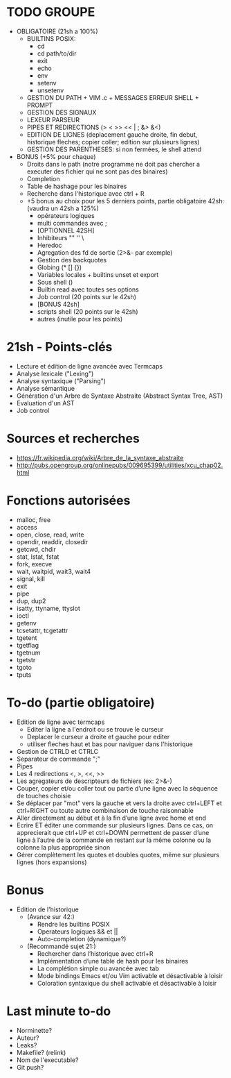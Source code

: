 # TODO GROUPE
- OBLIGATOIRE (21sh a 100%)
  - BUILTINS POSIX:
    - cd
    - cd path/to/dir
    - exit
    - echo
    - env
    - setenv
    - unsetenv
  - GESTION DU PATH + VIM .c + MESSAGES ERREUR SHELL + PROMPT
  - GESTION DES SIGNAUX
  - LEXEUR PARSEUR
  - PIPES ET REDIRECTIONS (> < >> << | ; &> &<)
  - EDITION DE LIGNES (deplacement gauche droite, fin debut, historique fleches; copier coller; edition sur plusieurs lignes)
  - GESTION DES PARENTHESES: si non fermées, le shell attend
- BONUS (+5% pour chaque)
  - Droits dans le path (notre programme ne doit pas chercher a executer des fichier qui ne sont pas des binaires)
  - Completion
  - Table de hashage pour les binaires
  - Recherche dans l'historique avec ctrl + R
  - +5 bonus au choix pour les 5 derniers points, partie obligatoire 42sh: (vaudra un 42sh a 125%)
    - opérateurs logiques
    - multi commandes avec ;
    - [OPTIONNEL 42SH]
    - Inhibiteurs "" '' \
    - Heredoc
    - Agregation des fd de sortie (2>&- par exemple)
    - Gestion des backquotes
    - Globing (* [] {})
    - Variables locales + builtins unset et export
    - Sous shell ()
    - Builtin read avec toutes ses options
    - Job control (20 points sur le 42sh)
    - [BONUS 42sh]
    - scripts shell (20 points sur le 42sh)
    + autres (inutile pour les points)


# 21sh - Points-clés
- Lecture et édition de ligne avancée avec Termcaps
- Analyse lexicale ("Lexing")
- Analyse syntaxique ("Parsing")
- Analyse sémantique
- Génération d'un Arbre de Syntaxe Abstraite (Abstract Syntax Tree, AST)
- Evaluation d'un AST 
- Job control

# Sources et recherches
- https://fr.wikipedia.org/wiki/Arbre_de_la_syntaxe_abstraite
- http://pubs.opengroup.org/onlinepubs/009695399/utilities/xcu_chap02.html

# Fonctions autorisées
- malloc, free
- access
- open, close, read, write
- opendir, readdir, closedir
- getcwd, chdir
- stat, lstat, fstat
- fork, execve
- wait, waitpid, wait3, wait4
- signal, kill
- exit
- pipe
- dup, dup2
- isatty, ttyname, ttyslot
- ioctl
- getenv
- tcsetattr, tcgetattr
- tgetent
- tgetflag
- tgetnum
- tgetstr
- tgoto
- tputs

# To-do (partie obligatoire)
- Edition de ligne avec termcaps
  - Editer la ligne a l'endroit ou se trouve le curseur
  - Deplacer le curseur a droite et gauche pour editer
  - utiliser fleches haut et bas pour naviguer dans l'historique
- Gestion de CTRLD et CTRLC
- Separateur de commande ";"
- Pipes
- Les 4 redirections <, >, <<, >>
- Les agregateurs de descripteurs de fichiers (ex: 2>&-)
- Couper, copier et/ou coller tout ou partie d’une ligne avec la séquence de touches choisie
- Se déplacer par "mot" vers la gauche et vers la droite avec ctrl+LEFT et ctrl+RIGHT ou toute autre combinaison de touche raisonnable
- Aller directement au début et à la fin d’une ligne avec home et end
- Ecrire ET éditer une commande sur plusieurs lignes. Dans ce cas, on apprecierait que ctrl+UP et ctrl+DOWN permettent de passer d’une ligne à l’autre de la commande en restant sur la même colonne ou la colonne la plus appropriée sinon
- Gérer complètement les quotes et doubles quotes, même sur plusieurs lignes (hors expansions)


# Bonus
- Edition de l'historique
  - (Avance sur 42:)
    - Rendre les builtins POSIX
    - Operateurs logiques && et ||
    - Auto-completion (dynamique?)
  - (Recommandé sujet 21:)
    - Rechercher dans l’historique avec ctrl+R
    - Implémentation d’une table de hash pour les binaires
    - La complétion simple ou avancée avec tab
    - Mode bindings Emacs et/ou Vim activable et désactivable à loisir
    - Coloration syntaxique du shell activable et désactivable à loisir

# Last minute to-do
- Norminette?
- Auteur?
- Leaks?
- Makefile? (relink)
- Nom de l'executable?
- Git push?
